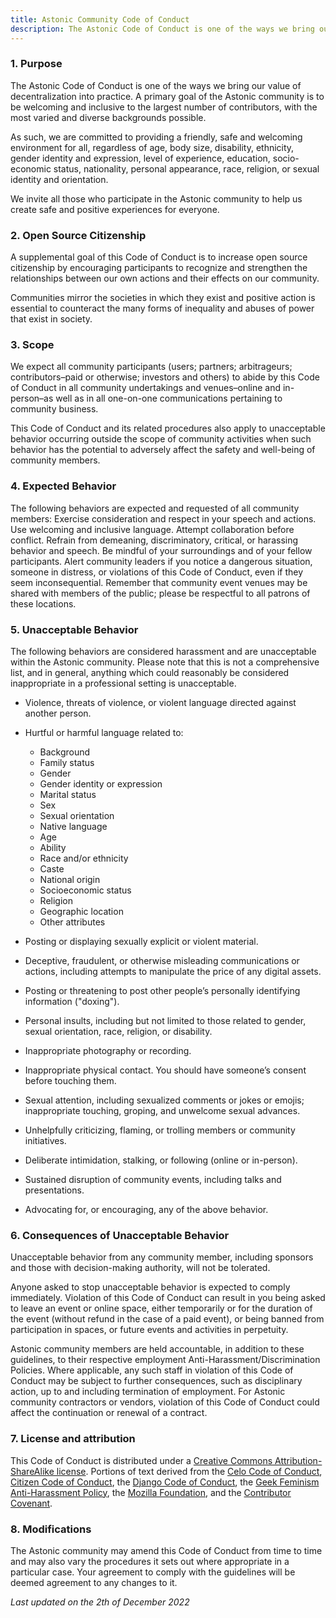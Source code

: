 ```yaml
---
title: Astonic Community Code of Conduct
description: The Astonic Code of Conduct is one of the ways we bring our value of decentralization into practice.
---
```


### 1. Purpose

The Astonic Code of Conduct is one of the ways we bring our value of decentralization into practice. A primary goal of the Astonic community is to be welcoming and inclusive to the largest number of contributors, with the most varied and diverse backgrounds possible.

As such, we are committed to providing a friendly, safe and welcoming environment for all, regardless of age, body size, disability, ethnicity, gender identity and expression, level of experience, education, socio-economic status, nationality, personal appearance, race, religion, or sexual identity and orientation.

We invite all those who participate in the Astonic community to help us create safe and positive experiences for everyone.

### 2. Open Source Citizenship

A supplemental goal of this Code of Conduct is to increase open source citizenship by encouraging participants to recognize and strengthen the relationships between our own actions and their effects on our community.

Communities mirror the societies in which they exist and positive action is essential to counteract the many forms of inequality and abuses of power that exist in society.

### 3. Scope

We expect all community participants (users; partners; arbitrageurs; contributors–paid or otherwise; investors and others) to abide by this Code of Conduct in all community undertakings and venues–online and in-person–as well as in all one-on-one communications pertaining to community business.

This Code of Conduct and its related procedures also apply to unacceptable behavior occurring outside the scope of community activities when such behavior has the potential to adversely affect the safety and well-being of community members.

### 4. Expected Behavior

The following behaviors are expected and requested of all community members:
Exercise consideration and respect in your speech and actions. Use welcoming and inclusive language.
Attempt collaboration before conflict.
Refrain from demeaning, discriminatory, critical, or harassing behavior and speech.
Be mindful of your surroundings and of your fellow participants. Alert community leaders if you notice a dangerous situation, someone in distress, or violations of this Code of Conduct, even if they seem inconsequential.
Remember that community event venues may be shared with members of the public; please be respectful to all patrons of these locations.

### 5. Unacceptable Behavior

The following behaviors are considered harassment and are unacceptable within the Astonic community. Please note that this is not a comprehensive list, and in general, anything which could reasonably be considered inappropriate in a professional setting is unacceptable.

- Violence, threats of violence, or violent language directed against another person.
- Hurtful or harmful language related to:

  - Background
  - Family status
  - Gender
  - Gender identity or expression
  - Marital status
  - Sex
  - Sexual orientation
  - Native language
  - Age
  - Ability
  - Race and/or ethnicity
  - Caste
  - National origin
  - Socioeconomic status
  - Religion
  - Geographic location
  - Other attributes

- Posting or displaying sexually explicit or violent material.
- Deceptive, fraudulent, or otherwise misleading communications or actions, including attempts to manipulate the price of any digital assets.
- Posting or threatening to post other people’s personally identifying information ("doxing").
- Personal insults, including but not limited to those related to gender, sexual orientation, race, religion, or disability.
- Inappropriate photography or recording.
- Inappropriate physical contact. You should have someone’s consent before touching them.
- Sexual attention, including sexualized comments or jokes or emojis; inappropriate touching, groping, and unwelcome sexual advances.
- Unhelpfully criticizing, flaming, or trolling members or community initiatives.
- Deliberate intimidation, stalking, or following (online or in-person).
- Sustained disruption of community events, including talks and presentations.
- Advocating for, or encouraging, any of the above behavior.

### 6. Consequences of Unacceptable Behavior

Unacceptable behavior from any community member, including sponsors and those with decision-making authority, will not be tolerated.

Anyone asked to stop unacceptable behavior is expected to comply immediately. Violation of this Code of Conduct can result in you being asked to leave an event or online space, either temporarily or for the duration of the event (without refund in the case of a paid event), or being banned from participation in spaces, or future events and activities in perpetuity.

Astonic community members are held accountable, in addition to these guidelines, to their respective employment Anti-Harassment/Discrimination Policies. Where applicable, any such staff in violation of this Code of Conduct may be subject to further consequences, such as disciplinary action, up to and including termination of employment. For Astonic community contractors or vendors, violation of this Code of Conduct could affect the continuation or renewal of a contract.

### 7. License and attribution

This Code of Conduct is distributed under a [Creative Commons Attribution-ShareAlike license](https://creativecommons.org/licenses/by-sa/3.0/). Portions of text derived from the [Celo Code of Conduct](https://github.com/celo-org/website/blob/master/src/content/code-of-conduct.md), [Citizen Code of Conduct](https://github.com/stumpsyn/policies/blob/master/citizen_code_of_conduct.md), the [Django Code of Conduct](https://www.djangoproject.com/conduct/), the [Geek Feminism Anti-Harassment Policy](http://geekfeminism.wikia.com/wiki/Community_anti-harassment), the [Mozilla Foundation](https://www.mozilla.org/en-US/about/governance/policies/participation/#note-1), and the [Contributor Covenant](https://www.contributor-covenant.org/version/1/4/code-of-conduct.html).

### 8. Modifications

The Astonic community may amend this Code of Conduct from time to time and may also vary the procedures it sets out where appropriate in a particular case. Your agreement to comply with the guidelines will be deemed agreement to any changes to it.

_Last updated on the 2th of December 2022_
